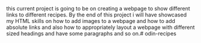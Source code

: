 this current project is going to be on creating a webpage to show different links to different recipes. By the end of this project i will have showcased my HTML skills on how to add images to a webpage and how to add absolute links and also how to appropriately layout a webpage  with different sized headings and have some paragraphs and so on.# odin-recipes
